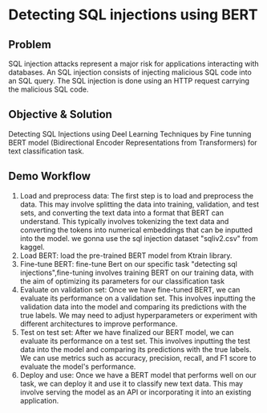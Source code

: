# Detecting SQL injections using BERT
## Problem
SQL injection attacks represent a major risk for applications interacting with databases.
An SQL injection consists of injecting malicious SQL code into an SQL query.
The SQL injection is done using an HTTP request carrying the malicious SQL code.
## Objective & Solution
Detecting SQL Injections using Deel Learning Techniques by Fine tunning BERT model (Bidirectional Encoder Representations from Transformers) for text classification task.
## Demo Workflow
1. Load and preprocess data:
   The first step is to load and preprocess the data. This may involve splitting the data into training, validation, and test sets, and converting the text data into a format that BERT can understand. This typically involves tokenizing the text data and converting the tokens into numerical embeddings that can be inputted into the model.
   we gonna use the sql injection dataset "sqliv2.csv" from kaggel.
2. Load BERT:
   load the pre-trained BERT model from Ktrain library.
3. Fine-tune BERT:
  fine-tune Bert on our specific task "detecting sql injections",fine-tuning involves training BERT on our training data, with the aim of optimizing its parameters for our classification task
4. Evaluate on validation set:
Once we have fine-tuned BERT, we can evaluate its performance on a validation set. This involves inputting the validation data into the model and comparing its predictions with the true labels. We may need to adjust hyperparameters or experiment with different architectures to improve performance.
5. Test on test set:
After we have finalized our BERT model, we can evaluate its performance on a test set. This involves inputting the test data into the model and comparing its predictions with the true labels. We can use metrics such as accuracy, precision, recall, and F1 score to evaluate the model's performance.
6. Deploy and use:
Once we have a BERT model that performs well on our task, we can deploy it and use it to classify new text data. This may involve serving the model as an API or incorporating it into an existing application.



